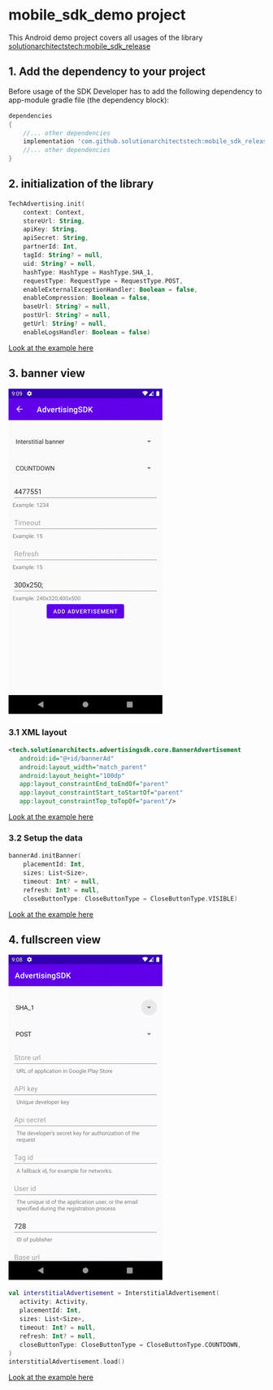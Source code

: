 # mobile_sdk_demo project
This Android demo project covers all usages of the library [solutionarchitectstech:mobile_sdk_release](https://github.com/solutionarchitectstech/mobile_sdk_release)

## 1. Add the dependency to your project
Before usage of the SDK Developer has to add the following dependency to app-module gradle file (the dependency block):
```groovy
dependencies
{
    //... other dependencies
    implementation 'com.github.solutionarchitectstech:mobile_sdk_release:0.0.2'
    //... other dependencies
}
```

## 2. initialization of the library
```kotlin
TechAdvertising.init(
    context: Context,
    storeUrl: String,
    apiKey: String,
    apiSecret: String,
    partnerId: Int,
    tagId: String? = null,
    uid: String? = null,
    hashType: HashType = HashType.SHA_1,
    requestType: RequestType = RequestType.POST,
    enableExternalExceptionHandler: Boolean = false,
    enableCompression: Boolean = false,
    baseUrl: String? = null,
    postUrl: String? = null,
    getUrl: String? = null,
    enableLogsHandler: Boolean = false)
```
[Look at the example here](https://github.com/solutionarchitectstech/mobile_sdk_demo/blob/5d6ce5a898b789641c6f31bf1d82d129881e0da1/app/src/main/kotlin/tech/solutionarchitects/testapplication/InitAdActivity.kt#L30)

## 3. banner view
![banner-view](/readme_content/banner.gif)

### 3.1 XML layout
```xml
<tech.solutionarchitects.advertisingsdk.core.BannerAdvertisement
   android:id="@+id/bannerAd"
   android:layout_width="match_parent"
   android:layout_height="100dp"
   app:layout_constraintEnd_toEndOf="parent"
   app:layout_constraintStart_toStartOf="parent"
   app:layout_constraintTop_toTopOf="parent"/>
```
[Look at the example here](https://github.com/solutionarchitectstech/mobile_sdk_demo/blob/5d6ce5a898b789641c6f31bf1d82d129881e0da1/app/src/main/res/layout/activity_main.xml#L28)

### 3.2 Setup the data

```kotlin
bannerAd.initBanner(
    placementId: Int,
    sizes: List<Size>,
    timeout: Int? = null,
    refresh: Int? = null,
    closeButtonType: CloseButtonType = CloseButtonType.VISIBLE)
```
[Look at the example here](https://github.com/solutionarchitectstech/mobile_sdk_demo/blob/5d6ce5a898b789641c6f31bf1d82d129881e0da1/app/src/main/kotlin/tech/solutionarchitects/testapplication/MainActivity.kt#L67)

## 4. fullscreen view
![banner-view](/readme_content/fullscreen.gif)

```kotlin
val interstitialAdvertisement = InterstitialAdvertisement(
   activity: Activity,
   placementId: Int,
   sizes: List<Size>,
   timeout: Int? = null,
   refresh: Int? = null,
   closeButtonType: CloseButtonType = CloseButtonType.COUNTDOWN,
)
interstitialAdvertisement.load()
```
[Look at the example here](https://github.com/solutionarchitectstech/mobile_sdk_demo/blob/5d6ce5a898b789641c6f31bf1d82d129881e0da1/app/src/main/kotlin/tech/solutionarchitects/testapplication/MainActivity.kt#L55)







